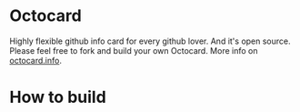 Octocard
===
Highly flexible github info card for every github lover. And it's open source. Please feel free to fork and build your own Octocard. More info on [octocard.info](http://octocard.info/).

How to build
==





